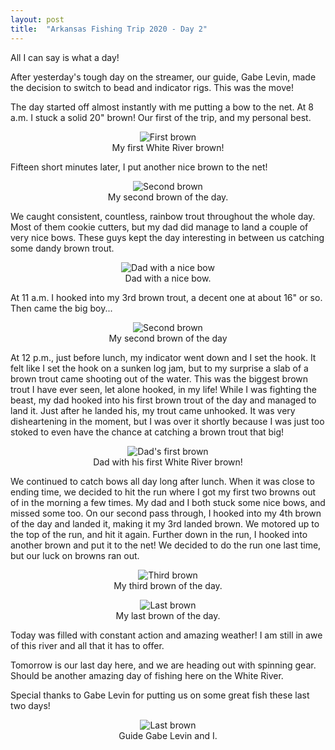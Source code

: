 ```yaml
---
layout: post
title:  "Arkansas Fishing Trip 2020 - Day 2"
---
```


All I can say is what a day! 

After yesterday's tough day on the streamer, our guide, Gabe Levin, made the decision to switch to bead and indicator rigs. This was the move! 

The day started off almost instantly with me putting a bow to the net. At 8 a.m. I stuck a solid 20" brown! Our first of the trip, and my personal best. 

<center>
<figure>
  <img src="{{site.baseurl}}/assets/images/whiteriver2.jpg" alt="First brown">
    <center><figcaption>My first White River brown!</figcaption></center>
</figure>
</center>

Fifteen short minutes later, I put another nice brown to the net! 

<center>
<figure>
  <img src="{{site.baseurl}}/assets/images/whiteriver3.jpeg" alt="Second brown">
    <center><figcaption>My second brown of the day.</figcaption></center>
</figure>
</center>

We caught consistent, countless, rainbow trout throughout the whole day. Most of them cookie cutters, but my dad did manage to land a couple of very nice bows. These guys kept the day interesting in between us catching some dandy brown trout. 

<center>
<figure>
  <img src="{{site.baseurl}}/assets/images/whiteriver9.jpeg" alt="Dad with a nice bow">
    <center><figcaption>Dad with a nice bow.</figcaption></center>
</figure>
</center>


At 11 a.m. I hooked into my 3rd brown trout, a decent one at about 16" or so. Then came the big boy...

<center>
<figure>
  <img src="{{site.baseurl}}/assets/images/whiteriver4.jpg" alt="Second brown">
    <center><figcaption>My second brown of the day</figcaption></center>
</figure>
</center>


At 12 p.m., just before lunch, my indicator went down and I set the hook. It felt like I set the hook on a sunken log jam, but to my surprise a slab of a brown trout came shooting out of the water. This was the biggest brown trout I have ever seen, let alone hooked, in my life! While I was fighting the beast, my dad hooked into his first brown trout of the day and managed to land it. Just after he landed his, my trout came unhooked. It was very disheartening in the moment, but I was over it shortly because I was just too stoked to even have the chance at catching a brown trout that big! 

<center>
<figure>
  <img src="{{site.baseurl}}/assets/images/whiteriver5.jpeg" alt="Dad's first brown">
    <center><figcaption>Dad with his first White River brown!</figcaption></center>
</figure>
</center>

We continued to catch bows all day long after lunch. When it was close to ending time, we decided to hit the run where I got my first two browns out of in the morning a few times. My dad and I both stuck some nice bows, and missed some too. On our second pass through, I hooked into my 4th brown of the day and landed it, making it my 3rd landed brown. We motored up to the top of the run, and hit it again. Further down in the run, I hooked into another brown and put it to the net! We decided to do the run one last time, but our luck on browns ran out. 

<center>
<figure>
  <img src="{{site.baseurl}}/assets/images/whiteriver6.jpg" alt="Third brown">
    <center><figcaption>My third brown of the day.</figcaption></center>
</figure>
</center>

<center>
<figure>
  <img src="{{site.baseurl}}/assets/images/whiteriver7.jpeg" alt="Last brown">
    <center><figcaption>My last brown of the day.</figcaption></center>
</figure>
</center>


Today was filled with constant action and amazing weather! I am still in awe of this river and all that it has to offer. 

Tomorrow is our last day here, and we are heading out with spinning gear. Should be another amazing day of fishing here on the White River.

Special thanks to Gabe Levin for putting us on some great fish these last two days! 
<center>
<figure>
  <img src="{{site.baseurl}}/assets/images/whiteriver8.jpg" alt="Last brown">
    <center><figcaption>Guide Gabe Levin and I.</figcaption></center>
</figure>
</center>
